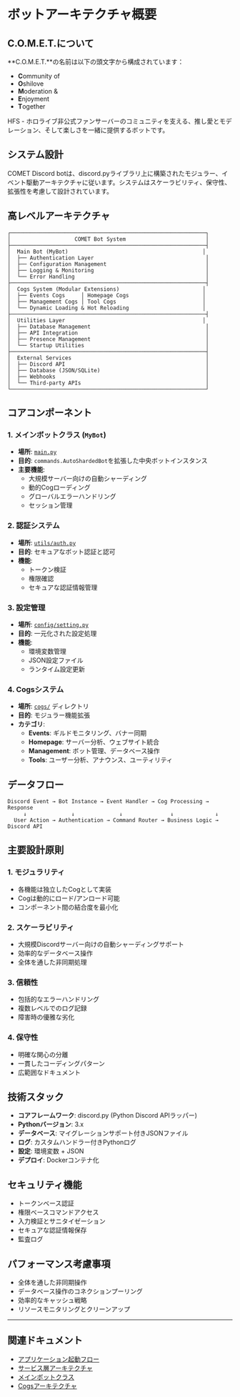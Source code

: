 # ボットアーキテクチャ概要

## C.O.M.E.T.について

**C.O.M.E.T.**の名前は以下の頭文字から構成されています：

- **C**ommunity of
- **O**shilove
- **M**oderation &
- **E**njoyment
- **T**ogether

HFS - ホロライブ非公式ファンサーバーのコミュニティを支える、推し愛とモデレーション、そして楽しさを一緒に提供するボットです。

## システム設計

COMET Discord botは、discord.pyライブラリ上に構築されたモジュラー、イベント駆動アーキテクチャに従います。システムはスケーラビリティ、保守性、拡張性を考慮して設計されています。

## 高レベルアーキテクチャ

```
┌─────────────────────────────────────────────────────────────┐
│                    COMET Bot System                         │
├─────────────────────────────────────────────────────────────┤
│  Main Bot (MyBot)                                          │
│  ├── Authentication Layer                                   │
│  ├── Configuration Management                               │
│  ├── Logging & Monitoring                                   │
│  └── Error Handling                                         │
├─────────────────────────────────────────────────────────────┤
│  Cogs System (Modular Extensions)                          │
│  ├── Events Cogs     │ Homepage Cogs                       │
│  ├── Management Cogs │ Tool Cogs                           │
│  └── Dynamic Loading & Hot Reloading                       │
├─────────────────────────────────────────────────────────────┤
│  Utilities Layer                                           │
│  ├── Database Management                                    │
│  ├── API Integration                                        │
│  ├── Presence Management                                    │
│  └── Startup Utilities                                      │
├─────────────────────────────────────────────────────────────┤
│  External Services                                          │
│  ├── Discord API                                            │
│  ├── Database (JSON/SQLite)                                 │
│  ├── Webhooks                                               │
│  └── Third-party APIs                                       │
└─────────────────────────────────────────────────────────────┘
```

## コアコンポーネント

### 1. メインボットクラス (`MyBot`)
- **場所**: [`main.py`](../main.py)
- **目的**: `commands.AutoShardedBot`を拡張した中央ボットインスタンス
- **主要機能**:
  - 大規模サーバー向けの自動シャーディング
  - 動的Cogローディング
  - グローバルエラーハンドリング
  - セッション管理

### 2. 認証システム
- **場所**: [`utils/auth.py`](../utils/auth.py)
- **目的**: セキュアなボット認証と認可
- **機能**:
  - トークン検証
  - 権限確認
  - セキュアな認証情報管理

### 3. 設定管理
- **場所**: [`config/setting.py`](../config/setting.py)
- **目的**: 一元化された設定処理
- **機能**:
  - 環境変数管理
  - JSON設定ファイル
  - ランタイム設定更新

### 4. Cogsシステム
- **場所**: [`cogs/`](../cogs/) ディレクトリ
- **目的**: モジュラー機能拡張
- **カテゴリ**:
  - **Events**: ギルドモニタリング、バナー同期
  - **Homepage**: サーバー分析、ウェブサイト統合
  - **Management**: ボット管理、データベース操作
  - **Tools**: ユーザー分析、アナウンス、ユーティリティ

## データフロー

```
Discord Event → Bot Instance → Event Handler → Cog Processing → Response
     ↓              ↓              ↓               ↓             ↓
  User Action → Authentication → Command Router → Business Logic → Discord API
```

## 主要設計原則

### 1. モジュラリティ
- 各機能は独立したCogとして実装
- Cogは動的にロード/アンロード可能
- コンポーネント間の結合度を最小化

### 2. スケーラビリティ
- 大規模Discordサーバー向けの自動シャーディングサポート
- 効率的なデータベース操作
- 全体を通した非同期処理

### 3. 信頼性
- 包括的なエラーハンドリング
- 複数レベルでのログ記録
- 障害時の優雅な劣化

### 4. 保守性
- 明確な関心の分離
- 一貫したコーディングパターン
- 広範囲なドキュメント

## 技術スタック

- **コアフレームワーク**: discord.py (Python Discord APIラッパー)
- **Pythonバージョン**: 3.x
- **データベース**: マイグレーションサポート付きJSONファイル
- **ログ**: カスタムハンドラー付きPythonログ
- **設定**: 環境変数 + JSON
- **デプロイ**: Dockerコンテナ化

## セキュリティ機能

- トークンベース認証
- 権限ベースコマンドアクセス
- 入力検証とサニタイゼーション
- セキュアな認証情報保存
- 監査ログ

## パフォーマンス考慮事項

- 全体を通した非同期操作
- データベース操作のコネクションプーリング
- 効率的なキャッシュ戦略
- リソースモニタリングとクリーンアップ

---

## 関連ドキュメント

- [アプリケーション起動フロー](02-application-startup-flow.md)
- [サービス層アーキテクチャ](03-service-layer-architecture.md)
- [メインボットクラス](../02-core/01-main-bot-class.md)
- [Cogsアーキテクチャ](../03-cogs/01-cogs-architecture.md)
